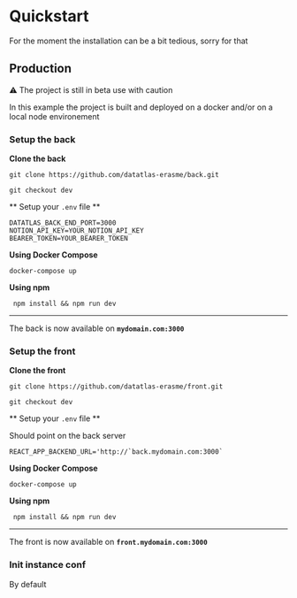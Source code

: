 # Quickstart

For the moment the installation can be a bit tedious, sorry for that

## Production
⚠️ The project is still in beta use with caution

In this example the project is built and deployed on a docker  and/or on a local node environement

### Setup the back

**Clone the back**

`git clone https://github.com/datatlas-erasme/back.git`

`git checkout dev`

** Setup your `.env` file **

```
DATATLAS_BACK_END_PORT=3000
NOTION_API_KEY=YOUR_NOTION_API_KEY
BEARER_TOKEN=YOUR_BEARER_TOKEN

```

**Using Docker Compose**

`docker-compose up`

**Using npm**

` npm install && npm run dev`

-----

The back is now available on **`mydomain.com:3000`**


### Setup the front

**Clone the front**

`git clone https://github.com/datatlas-erasme/front.git`

`git checkout dev`

** Setup your `.env` file **

Should point on the back server

```
REACT_APP_BACKEND_URL='http://`back.mydomain.com:3000`
```


**Using Docker Compose**

`docker-compose up`

**Using npm**

` npm install && npm run dev`

-----

The front is now available on **`front.mydomain.com:3000`**


### Init instance conf
By default 
